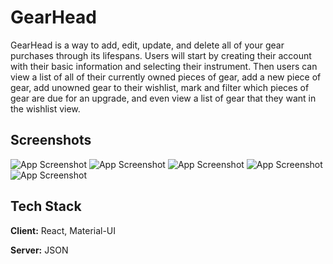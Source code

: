 



# GearHead 


GearHead is a way to add, edit, update, and delete all of your gear purchases through its lifespans. Users will start by creating their account with their basic information and selecting their instrument. Then users can view a list of all of their currently owned pieces of gear, add a new piece of gear, add unowned gear to their wishlist, mark and filter which pieces of gear are due for an upgrade, and even view a list of gear that they want in the wishlist view.

## Screenshots

![App Screenshot](http://drive.google.com/uc?id=1jM4w3n3YCNh6-v4iBHU1y_baOodgM8x8)
![App Screenshot](http://drive.google.com/uc?id=1RDTXyN1wM9zzGx5IOg2PiFImWsM3fJAt)
![App Screenshot](http://drive.google.com/uc?id=1yPMCQu4UhS7rOYilPvbZgyZulWqTXBno)
![App Screenshot](http://drive.google.com/uc?id=1_cwAMiT9gsUcRKWr85vlhE2NuTJ2__Q6)
![App Screenshot](http://drive.google.com/uc?id=1YCHOPi4XIdD-mGBJguvBdEfe-fPwhkqq)



## Tech Stack

**Client:** React, Material-UI 

**Server:** JSON

